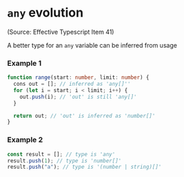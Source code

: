# `any` evolution
(Source: Effective Typescript Item 41)

A better type for an `any` variable can be inferred from usage

### Example 1
```ts
function range(start: number, limit: number) {
  cons out = []; // inferred as 'any[]''
  for (let i = start; i < limit; i++) {
    out.push(i); // 'out' is still 'any[]'
  }

  return out; // 'out' is inferred as 'number[]'
}
```

### Example 2
```ts
const result = []; // type is 'any'
result.push(1); // type is 'number[]'
result.push("a"); // type is '(number | string)[]'
```
